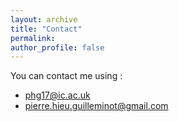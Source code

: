 ```yaml
---
layout: archive
title: "Contact"
permalink: 
author_profile: false
---
```



You can contact me using : 
* phg17@ic.ac.uk
* pierre.hieu.guilleminot@gmail.com

